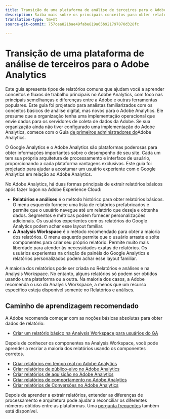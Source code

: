 ```yaml
---
title: Transição de uma plataforma de análise de terceiros para o Adobe Analytics
description: Saiba mais sobre os principais conceitos para obter relatórios, direcionados para usuários familiarizados com outras plataformas, como o Google Analytics.
translation-type: tm+mt
source-git-commit: 757cea821bae49fabe819a65b921797070d328fc

---
```



# Transição de uma plataforma de análise de terceiros para o Adobe Analytics

Este guia apresenta tipos de relatórios comuns que ajudam você a aprender conceitos e fluxos de trabalho principais no Adobe Analytics, com foco nas principais semelhanças e diferenças entre a Adobe e outras ferramentas populares. Este guia foi projetado para analistas familiarizados com os conceitos básicos de análise digital, mas novos para o Adobe Analytics. Ele presume que a organização tenha uma implementação operacional que envie dados para os servidores de coleta de dados da Adobe. Se sua organização ainda não tiver configurado uma implementação do Adobe Analytics, comece com o Guia [de primeiros administradores do](/help/admin/admin-console/first-admin-guide.md)Adobe Analytics.

O Google Analytics e o Adobe Analytics são plataformas poderosas para obter informações importantes sobre o desempenho de seu site. Cada um tem sua própria arquitetura de processamento e interface de usuário, proporcionando a cada plataforma vantagens exclusivas. Este guia foi projetado para ajudar a acostumar um usuário experiente com o Google Analytics em relação ao Adobe Analytics.

No Adobe Analytics, há duas formas principais de extrair relatórios básicos após fazer logon na Adobe Experience Cloud:

* **Relatórios e análises** é o método histórico para obter relatórios básicos. O menu esquerdo fornece uma lista de relatórios prefabricados e permite que o usuário navegue até um relatório que deseja e obtenha dados. Segmentos e métricas podem fornecer personalizações adicionais. Os usuários experientes com os relatórios do Google Analytics podem achar esse layout familiar.
* **A Analysis Workspace** é o método recomendado para obter a maioria dos relatórios. O menu esquerdo permite que o usuário arraste e solte componentes para criar seu próprio relatório. Permite muito mais liberdade para atender às necessidades exatas de relatórios. Os usuários experientes na criação de painéis do Google Analytics e relatórios personalizados podem achar esse layout familiar.

A maioria dos relatórios pode ser criada no Relatórios e análises e na Analysis Workspace. No entanto, alguns relatórios só podem ser obtidos usando uma plataforma ou a outra. Na maioria dos casos, a Adobe recomenda o uso da Analysis Workspace, a menos que um recurso específico esteja disponível somente no Relatórios e análises.

## Caminho de aprendizagem recomendado

A Adobe recomenda começar com as noções básicas absolutas para obter dados de relatório:

* [Criar um relatório básico na Analysis Workspace para usuários do GA](reports/create-report.md)

Depois de conhecer os componentes na Analysis Workspace, você pode aprender a recriar a maioria dos relatórios usando os componentes corretos.

* [Criar relatórios em tempo real no Adobe Analytics](reports/realtime-reports.md)
* [Criar relatórios de público-alvo no Adobe Analytics](reports/audience-reports.md)
* [Criar relatórios de aquisição no Adobe Analytics](reports/acquisition-reports.md)
* [Criar relatórios de comportamento no Adobe Analytics](reports/behavior-reports.md)
* [Criar relatórios de Conversões no Adobe Analytics](reports/conversions-reports.md)

Depois de aprender a extrair relatórios, entender as diferenças [](processing-differences.md) de processamento e arquitetura pode ajudar a reconciliar os diferentes números obtidos entre as plataformas. Uma [pergunta frequentes](faq.md) também está disponível.
